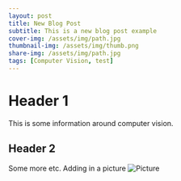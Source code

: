 ```yaml
---
layout: post
title: New Blog Post
subtitle: This is a new blog post example
cover-img: /assets/img/path.jpg
thumbnail-img: /assets/img/thumb.png
share-img: /assets/img/path.jpg
tags: [Computer Vision, test]
---
```


# Header 1 

This is some information around computer vision. 

## Header 2 

Some more etc. Adding in a picture ![Picture](/assets/img/path.jpg)

